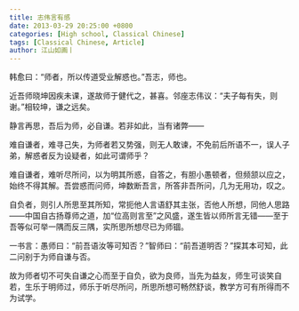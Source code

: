 ```yaml
---
title: 志伟言有感
date: 2013-03-29 20:25:00 +0800
categories: [High school, Classical Chinese]
tags: [Classical Chinese, Article]
author: 江山如画丨
---
```


韩愈曰：“师者，所以传道受业解惑也。”吾志，师也。

近吾师晓坤因疾未课，遂故师于健代之，甚喜。邻座志伟议：“夫子每有失，则谢。”相较坤，谦之远矣。

静言再思，吾后为师，必自谦。若非如此，当有诸弊——

难自谦者，难寻己失，为师者若又势强，则无人敢谏，不免前后所语不一，误人子弟，解惑者反为设疑者，如此可谓师乎？

难自谦者，难听尽所问，以为明其所惑，自答之，有胆小愚顿者，但频颔以应之，始终不得其解。吾尝惑而问师，坤数断吾言，所答非吾所问，几为无用功，叹之。

自负者，则引人所思至其所知，常扼他人言语舒其主张，否他人所想，同他人思路——中国自古扬尊师之道，加“位高则言至”之风盛，遂生皆以师所言无错——至于吾等似可举一隅而反三隅，实所思所想尽已为师锢。

一书言：愚师曰：“前吾语汝等可知否？”智师曰：“前吾道明否？”探其本可知，此二问别于为师自谦与否。

故为师者切不可失自谦之心而至于自负，欲为良师，当先为益友，师生可谈笑自若，生乐于明师过，师乐于听尽所问，所思所想可畅然舒谈，教学方可有所得而不为试学。